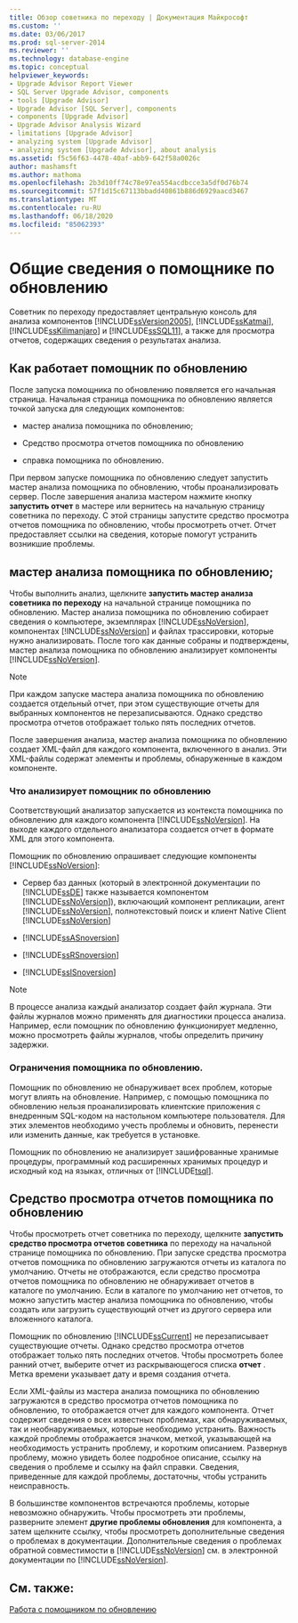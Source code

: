 ```yaml
---
title: Обзор советника по переходу | Документация Майкрософт
ms.custom: ''
ms.date: 03/06/2017
ms.prod: sql-server-2014
ms.reviewer: ''
ms.technology: database-engine
ms.topic: conceptual
helpviewer_keywords:
- Upgrade Advisor Report Viewer
- SQL Server Upgrade Advisor, components
- tools [Upgrade Advisor]
- Upgrade Advisor [SQL Server], components
- components [Upgrade Advisor]
- Upgrade Advisor Analysis Wizard
- limitations [Upgrade Advisor]
- analyzing system [Upgrade Advisor]
- analyzing system [Upgrade Advisor], about analysis
ms.assetid: f5c56f63-4478-40af-abb9-642f58a0026c
author: mashamsft
ms.author: mathoma
ms.openlocfilehash: 2b3d10ff74c78e97ea554acdbcce3a5df0d76b74
ms.sourcegitcommit: 57f1d15c67113bbadd40861b886d6929aacd3467
ms.translationtype: MT
ms.contentlocale: ru-RU
ms.lasthandoff: 06/18/2020
ms.locfileid: "85062393"
---
```

# <a name="upgrade-advisor-overview"></a>Общие сведения о помощнике по обновлению
  Советник по переходу предоставляет центральную консоль для анализа компонентов [!INCLUDE[ssVersion2005](../../includes/ssversion2005-md.md)], [!INCLUDE[ssKatmai](../../includes/sskatmai-md.md)], [!INCLUDE[ssKilimanjaro](../../includes/sskilimanjaro-md.md)] и [!INCLUDE[ssSQL11](../../includes/sssql11-md.md)], а также для просмотра отчетов, содержащих сведения о результатах анализа.  
  
## <a name="how-upgrade-advisor-works"></a>Как работает помощник по обновлению  
 После запуска помощника по обновлению появляется его начальная страница. Начальная страница помощника по обновлению является точкой запуска для следующих компонентов:  
  
-   мастер анализа помощника по обновлению;  
  
-   Средство просмотра отчетов помощника по обновлению  
  
-   справка помощника по обновлению.  
  
 При первом запуске помощника по обновлению следует запустить мастер анализа помощника по обновлению, чтобы проанализировать сервер. После завершения анализа мастером нажмите кнопку **запустить отчет** в мастере или вернитесь на начальную страницу советника по переходу. С этой страницы запустите средство просмотра отчетов помощника по обновлению, чтобы просмотреть отчет. Отчет предоставляет ссылки на сведения, которые помогут устранить возникшие проблемы.  
  
## <a name="upgrade-advisor-analysis-wizard"></a>мастер анализа помощника по обновлению;  
 Чтобы выполнить анализ, щелкните **запустить мастер анализа советника по переходу** на начальной странице помощника по обновлению. Мастер анализа помощника по обновлению собирает сведения о компьютере, экземплярах [!INCLUDE[ssNoVersion](../../includes/ssnoversion-md.md)], компонентах [!INCLUDE[ssNoVersion](../../includes/ssnoversion-md.md)] и файлах трассировки, которые нужно анализировать. После того как данные собраны и подтверждены, мастер анализа помощника по обновлению анализирует компоненты [!INCLUDE[ssNoVersion](../../includes/ssnoversion-md.md)].  
  
> [!NOTE]  
>  При каждом запуске мастера анализа помощника по обновлению создается отдельный отчет, при этом существующие отчеты для выбранных компонентов не перезаписываются. Однако средство просмотра отчетов отображает только пять последних отчетов.  
  
 После завершения анализа, мастер анализа помощника по обновлению создает XML-файл для каждого компонента, включенного в анализ. Эти XML-файлы содержат элементы и проблемы, обнаруженные в каждом компоненте.  
  
### <a name="what-upgrade-advisor-analyzes"></a>Что анализирует помощник по обновлению  
 Соответствующий анализатор запускается из контекста помощника по обновлению для каждого компонента [!INCLUDE[ssNoVersion](../../includes/ssnoversion-md.md)]. На выходе каждого отдельного анализатора создается отчет в формате XML для этого компонента.  
  
 Помощник по обновлению опрашивает следующие компоненты [!INCLUDE[ssNoVersion](../../includes/ssnoversion-md.md)]:  
  
-   Сервер баз данных (который в электронной документации по [!INCLUDE[ssDE](../../includes/ssde-md.md)] также называется компонентом [!INCLUDE[ssNoVersion](../../includes/ssnoversion-md.md)]), включающий компонент репликации, агент [!INCLUDE[ssNoVersion](../../includes/ssnoversion-md.md)], полнотекстовый поиск и клиент Native Client [!INCLUDE[ssNoVersion](../../includes/ssnoversion-md.md)]  
  
-   [!INCLUDE[ssASnoversion](../../includes/ssasnoversion-md.md)]  
  
-   [!INCLUDE[ssRSnoversion](../../includes/ssrsnoversion-md.md)]  
  
-   [!INCLUDE[ssISnoversion](../../includes/ssisnoversion-md.md)]  
  
> [!NOTE]  
>  В процессе анализа каждый анализатор создает файл журнала. Эти файлы журналов можно применять для диагностики процесса анализа. Например, если помощник по обновлению функционирует медленно, можно просмотреть файлы журналов, чтобы определить причину задержки.  
  
### <a name="upgrade-advisor-limitations"></a>Ограничения помощника по обновлению.  
 Помощник по обновлению не обнаруживает всех проблем, которые могут влиять на обновление. Например, с помощью помощника по обновлению нельзя проанализировать клиентские приложения с внедренным SQL-кодом на настольном компьютере пользователя. Для этих элементов необходимо учесть проблемы и обновить, перенести или изменить данные, как требуется в установке.  
  
 Помощник по обновлению не анализирует зашифрованные хранимые процедуры, программный код расширенных хранимых процедур и исходный код на языках, отличных от [!INCLUDE[tsql](../../includes/tsql-md.md)].  
  
## <a name="upgrade-advisor-report-viewer"></a>Средство просмотра отчетов помощника по обновлению  
 Чтобы просмотреть отчет советника по переходу, щелкните **запустить средство просмотра отчетов советника** по переходу на начальной странице помощника по обновлению. При запуске средства просмотра отчетов помощника по обновлению загружаются отчеты из каталога по умолчанию. Отчеты не отображаются, если средство просмотра отчетов помощника по обновлению не обнаруживает отчетов в каталоге по умолчанию. Если в каталоге по умолчанию нет отчетов, то можно запустить мастер анализа помощника по обновлению, чтобы создать или загрузить существующий отчет из другого сервера или вложенного каталога.  
  
 Помощник по обновлению [!INCLUDE[ssCurrent](../../includes/sscurrent-md.md)] не перезаписывает существующие отчеты. Однако средство просмотра отчетов отображает только пять последних отчетов. Чтобы просмотреть более ранний отчет, выберите отчет из раскрывающегося списка **отчет** . Метка времени указывает дату и время создания отчета.  
  
 Если XML-файлы из мастера анализа помощника по обновлению загружаются в средство просмотра отчетов помощника по обновлению, то отображается отчет для каждого компонента. Отчет содержит сведения о всех известных проблемах, как обнаруживаемых, так и необнаруживаемых, которые необходимо устранить. Важность каждой проблемы отображается значком, меткой, указывающей на необходимость устранить проблему, и коротким описанием. Развернув проблему, можно увидеть более подробное описание, ссылку на сведения о проблеме и ссылку на файл справки. Сведения, приведенные для каждой проблемы, достаточны, чтобы устранить неисправность.  
  
 В большинстве компонентов встречаются проблемы, которые невозможно обнаружить. Чтобы просмотреть эти проблемы, разверните элемент **другие проблемы обновления** для компонента, а затем щелкните ссылку, чтобы просмотреть дополнительные сведения о проблемах в документации. Дополнительные сведения о проблемах обратной совместимости в [!INCLUDE[ssNoVersion](../../includes/ssnoversion-md.md)] см. в электронной документации по [!INCLUDE[ssNoVersion](../../includes/ssnoversion-md.md)].  
  
## <a name="see-also"></a>См. также:  
 [Работа с помощником по обновлению](../../../2014/sql-server/install/working-with-upgrade-advisor.md)  
  
  

